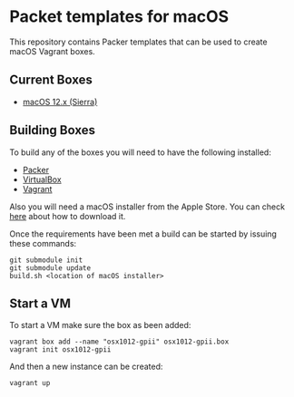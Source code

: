 # Packet templates for macOS

This repository contains Packer templates that can be used to create macOS Vagrant boxes.

## Current Boxes

* [macOS 12.x (Sierra)](https://atlas.hashicorp.com/)

## Building Boxes

To build any of the boxes you will need to have the following installed:

* [Packer](https://www.packer.io/)
* [VirtualBox](https://www.virtualbox.org/)
* [Vagrant](https://www.vagrantup.com/)

Also you will need a macOS installer from the Apple Store. You can check [here]() about how to download it.

Once the requirements have been met a build can be started by issuing these commands:

```
git submodule init
git submodule update
build.sh <location of macOS installer>
```

## Start a VM

To start a VM make sure the box as been added:

```
vagrant box add --name "osx1012-gpii" osx1012-gpii.box
vagrant init osx1012-gpii
```

And then a new instance can be created:

```
vagrant up
```
